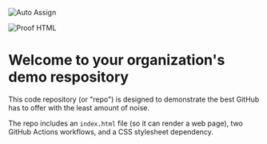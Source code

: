 ![Auto Assign](https://github.com/rodrigo-work/demo-repository/actions/workflows/auto-assign.yml/badge.svg)

![Proof HTML](https://github.com/rodrigo-work/demo-repository/actions/workflows/proof-html.yml/badge.svg)

# Welcome to your organization's demo respository
This code repository (or "repo") is designed to demonstrate the best GitHub has to offer with the least amount of noise.

The repo includes an `index.html` file (so it can render a web page), two GitHub Actions workflows, and a CSS stylesheet dependency.

